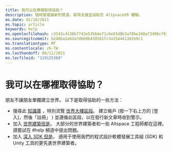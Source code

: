 ```yaml
---
title: 我可以在哪裡取得協助？
description: 隨時掌握最新的管道，取得支援並協助您 AltpsaceVR 體驗。
ms.date: 02/10/2021
ms.topic: article
keywords: help
ms.openlocfilehash: c3543c4130b7742e5356de71c6e93d8b3a78be168a73496cf834b56e1c1c4229
ms.sourcegitcommit: b248ba2a6da7d669b430581fc3a1544413b2e9c1
ms.translationtype: MT
ms.contentlocale: zh-TW
ms.lasthandoff: 08/11/2021
ms.locfileid: "119125369"
---
```

# <a name="where-can-i-get-help"></a>我可以在哪裡取得協助？

朋友不讓朋友單獨建立世界。 以下是取得協助的一些方法：

* 搜尋此 [知識庫](../index.yml) ，特別流覽 [世界大樓區段](world-editor-getting-started.md)。 建立帳戶 (按一下右上方的 [登入]，然後「註冊」 ) 並遵循此區段，以在發行新文章時收到警示。
* 加入 [世界建築但是](https://discordapp.com/invite/altspacevr)。 大部分的世界建築者和一些 Altspace 工程師都在這裡。 請嘗試在 #help 頻道中提出問題。
* 加入 [深入 SDK 但是](https://discord.gg/xyBcQec)。 適用于使用我們的程式設計軟體發展工具組 (SDK) 和 Unity 工具的更先進世界建築者。 